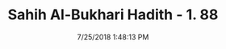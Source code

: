 ---
title        : "Sahih Al-Bukhari Hadith - 1. 88"
date         : 7/25/2018 1:48:13 PM
draft        : false
type         : "hadith"
layout       : "hadith"
BookCode     : "SHB"
VolumeNumber : "1"
HadithNumber : "88"
categories  :  ["Knowledge-To travel, seeking an answer to a problem"]
tags  :  ["Abdullah bin Abi Mulaika"]
---
